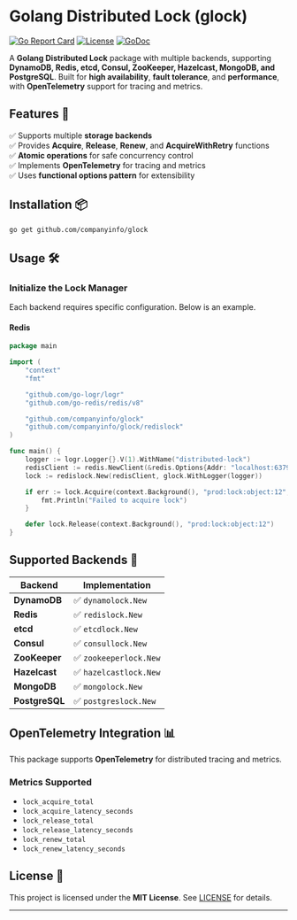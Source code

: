 # Golang Distributed Lock (glock)

[![Go Report Card](https://goreportcard.com/badge/github.com/companyinfo/glock)](https://goreportcard.com/report/github.com/companyinfo/glock)
[![License](https://img.shields.io/github/license/companyinfo/glock)](LICENSE)
[![GoDoc](https://pkg.go.dev/badge/github.com/companyinfo/glock.svg)](https://pkg.go.dev/github.com/companyinfo/glock)

A **Golang Distributed Lock** package with multiple backends, supporting **DynamoDB, Redis, etcd, Consul, ZooKeeper, Hazelcast, MongoDB, and PostgreSQL**. Built for **high availability**, **fault tolerance**, and **performance**, with **OpenTelemetry** support for tracing and metrics.

## Features 🚀
✅ Supports multiple **storage backends**  
✅ Provides **Acquire**, **Release**, **Renew**, and **AcquireWithRetry** functions  
✅ **Atomic operations** for safe concurrency control  
✅ Implements **OpenTelemetry** for tracing and metrics  
✅ Uses **functional options pattern** for extensibility  

## Installation 📦
```sh
go get github.com/companyinfo/glock
```

## Usage 🛠️

### Initialize the Lock Manager
Each backend requires specific configuration. Below is an example.

#### **Redis**
```go
package main

import (
    "context"
    "fmt"

    "github.com/go-logr/logr"
    "github.com/go-redis/redis/v8"

    "github.com/companyinfo/glock"
    "github.com/companyinfo/glock/redislock"
)

func main() {
    logger := logr.Logger{}.V(1).WithName("distributed-lock")
    redisClient := redis.NewClient(&redis.Options{Addr: "localhost:6379"})
    lock := redislock.New(redisClient, glock.WithLogger(logger))

    if err := lock.Acquire(context.Background(), "prod:lock:object:12", 10); err != nil {
        fmt.Println("Failed to acquire lock")
    }

    defer lock.Release(context.Background(), "prod:lock:object:12")
}
```

## Supported Backends 🔌
| Backend        | Implementation                     |
|----------------|------------------------------------|
| **DynamoDB**   | ✅ `dynamolock.New`                 |
| **Redis**      | ✅ `redislock.New`                  |
| **etcd**       | ✅ `etcdlock.New`           |
| **Consul**     | ✅ `consullock.New`         |
| **ZooKeeper**  | ✅ `zookeeperlock.New` |
| **Hazelcast**  | ✅ `hazelcastlock.New` |
| **MongoDB**    | ✅ `mongolock.New`         |
| **PostgreSQL** | ✅ `postgreslock.New`   |

## OpenTelemetry Integration 📊
This package supports **OpenTelemetry** for distributed tracing and metrics.

### **Metrics Supported**
- `lock_acquire_total`
- `lock_acquire_latency_seconds`
- `lock_release_total`
- `lock_release_latency_seconds`
- `lock_renew_total`
- `lock_renew_latency_seconds`

## License 📜
This project is licensed under the **MIT License**. See [LICENSE](LICENSE) for details.

---
